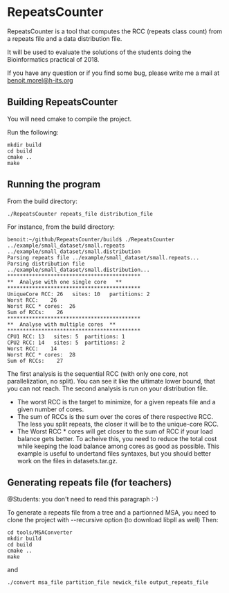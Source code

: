 # RepeatsCounter

RepeatsCounter is a tool that computes the RCC (repeats class count) from a repeats file and a data distribution file.

It will be used to evaluate the solutions of the students doing the Bioinformatics practical of 2018.

If you have any question or if you find some bug, please write me a mail at benoit.morel@h-its.org

## Building RepeatsCounter

You will need cmake to compile the project.

Run the following:
```
mkdir build
cd build
cmake ..
make
```
## Running the program

From the build directory:
```
./RepeatsCounter repeats_file distribution_file
```

For instance, from the build directory:
```
benoit:~/github/RepeatsCounter/build$ ./RepeatsCounter ../example/small_dataset/small.repeats ../example/small_dataset/small.distribution
Parsing repeats file ../example/small_dataset/small.repeats...
Parsing distribution file ../example/small_dataset/small.distribution...
*******************************************
**  Analyse with one single core   **
*******************************************
UniqueCore RCC: 26   sites: 10   partitions: 2
Worst RCC:    26
Worst RCC * cores:  26
Sum of RCCs:    26
*******************************************
**  Analyse with multiple cores  **
*******************************************
CPU1 RCC: 13   sites: 5  partitions: 1
CPU2 RCC: 14   sites: 5  partitions: 2
Worst RCC:    14
Worst RCC * cores:  28
Sum of RCCs:    27
```

The first analysis is the sequential RCC (with only one core, not parallelization, no split). You can see it like the ultimate lower bound, that you can not reach.
The second analysis is run on your distribution file.
- The worst RCC is the target to minimize, for a given repeats file and a given number of cores. 
- The sum of RCCs is the sum over the cores of there respective RCC. The less you split repeats, the closer it will be to the unique-core RCC.
- The Worst RCC * cores will get closer to the sum of RCC if your load balance gets better.
To acheive this, you need to reduce the total cost while keeping the load balance among cores as good as possible.
This example is useful to undertand files syntaxes, but you should better work on the files in datasets.tar.gz.



## Generating repeats file (for teachers)

@Students: you don't need to read this paragraph :-)

To generate a repeats file from a tree and a partionned MSA, you need to clone the project with --recursive option (to download libpll as well)
Then:
```
cd tools/MSAConverter
mkdir build
cd build
cmake ..
make
```

and

```
./convert msa_file partition_file newick_file output_repeats_file
```


